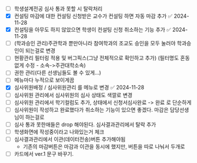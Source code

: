 - [ ] 학생설계전공 심사 통과 못할 시 탈락처리
- [x] 컨설팅 마감에 대한 컨설팅 신청받은 교수가 컨설팅 하면 자동 마감 추가 ✅ 2024-11-28
- [x] 컨설팅을 아무도 하지 않았으면 학생이 컨설팅 신청 취소하는 기능 추가 ✅ 2024-11-28
- [ ] (학과승인 관리)주관학과 뿐만아니라 참여학과의 조교도 승인을 모두 눌러야 학과승인이 되는걸로 변경
- [ ] 현황관리 필터링 적용 및 버그픽스(그냥 전체적으로 확인하고 추가)
  (필터명도 혼동없게 수정 - 소속->주관대학소속)
- [ ] 권한 관리(다른 선생님들도 볼 수 있게...)
- [ ] 메뉴마다 누적으로 보이게끔
- [x] 심사위원배정 / 심사위원관리 를 메뉴로 변경 ✅ 2024-11-28
- [ ] 심사위원 관리에서 심사위원의 심사 상태도 색깔로 변경
- [ ] 심사위원 관리에서 학기컬럼도 추가, 상태에서 신청서심사완료 -> 완료 로 단순하게
- [ ] 심사위원이 작성하고 완료했다가 취소하는 기능이 있으면 좋겠다. 마감은 담당선생님이 하는걸로
- [ ] 심사 통과 못한애들은 drop 해야된다. 심사결과관리에서 탈락 추가
- [ ] 학생화면에 작성중이라고 나와있는거 체크
- [ ] 심사결과관리에서 이관(데이터전송)버튼 추가해야됨
	- 기존의 마감버튼은 마감과 이관을 동시에 했지만, 버튼을 따로 나눠서 두개로 
- [ ] 카드에서 ver.1 문구 바꾸기. 